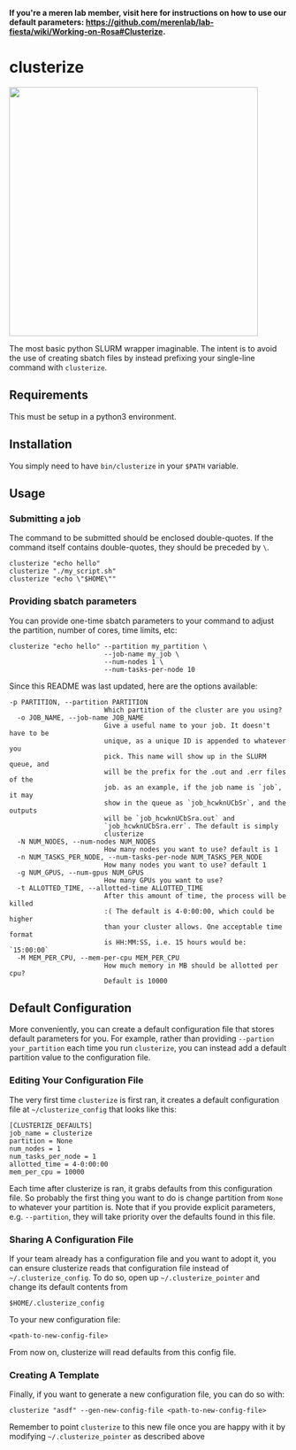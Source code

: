 **If you're a meren lab member, visit here for instructions on how to use our default parameters: https://github.com/merenlab/lab-fiesta/wiki/Working-on-Rosa#Clusterize.**


# clusterize


<img src="clusterize_demo.gif" width="450" />

The most basic python SLURM wrapper imaginable. The intent is to avoid the use of creating sbatch files by instead prefixing your single-line command with `clusterize`.

## Requirements

This must be setup in a python3 environment.

## Installation

You simply need to have `bin/clusterize` in your `$PATH` variable.

## Usage

### Submitting a job

The command to be submitted should be enclosed double-quotes. If the command itself contains double-quotes, they should be preceded by `\`.

```
clusterize "echo hello"
clusterize "./my_script.sh"
clusterize "echo \"$HOME\""
```

### Providing sbatch parameters

You can provide one-time sbatch parameters to your command to adjust the partition, number of cores, time limits, etc:

```
clusterize "echo hello" --partition my_partition \
                        --job-name my_job \
                        --num-nodes 1 \
                        --num-tasks-per-node 10
```

Since this README was last updated, here are the options available:

```
-p PARTITION, --partition PARTITION
                        Which partition of the cluster are you using?
  -o JOB_NAME, --job-name JOB_NAME
                        Give a useful name to your job. It doesn't have to be
                        unique, as a unique ID is appended to whatever you
                        pick. This name will show up in the SLURM queue, and
                        will be the prefix for the .out and .err files of the
                        job. as an example, if the job name is `job`, it may
                        show in the queue as `job_hcwknUCbSr`, and the outputs
                        will be `job_hcwknUCbSra.out` and
                        `job_hcwknUCbSra.err`. The default is simply
                        clusterize
  -N NUM_NODES, --num-nodes NUM_NODES
                        How many nodes you want to use? default is 1
  -n NUM_TASKS_PER_NODE, --num-tasks-per-node NUM_TASKS_PER_NODE
                        How many nodes you want to use? default 1
  -g NUM_GPUS, --num-gpus NUM_GPUS
                        How many GPUs you want to use?
  -t ALLOTTED_TIME, --allotted-time ALLOTTED_TIME
                        After this amount of time, the process will be killed
                        :( The default is 4-0:00:00, which could be higher
                        than your cluster allows. One acceptable time format
                        is HH:MM:SS, i.e. 15 hours would be: `15:00:00`
  -M MEM_PER_CPU, --mem-per-cpu MEM_PER_CPU
                        How much memory in MB should be allotted per cpu?
                        Default is 10000
```

## Default Configuration

More conveniently, you can create a default configuration file that stores default parameters for you. For example, rather than providing `--partion your_partition` each time you run `clusterize`, you can instead add a default partition value to the configuration file.

### Editing Your Configuration File

The very first time `clusterize` is first ran, it creates a default configuration file at `~/clusterize_config` that looks like this:

```
[CLUSTERIZE_DEFAULTS]
job_name = clusterize
partition = None
num_nodes = 1
num_tasks_per_node = 1
allotted_time = 4-0:00:00
mem_per_cpu = 10000

```

Each time after clusterize is ran, it grabs defaults from this configuration file. So probably the first thing you want to do is change partition from `None` to whatever your partition is. Note that if you provide explicit parameters, e.g. `--partition`, they will take priority over the defaults found in this file.

### Sharing A Configuration File

If your team already has a configuration file and you want to adopt it, you can ensure clusterize reads that configuration file instead of `~/.clusterize_config`. To do so, open up `~/.clusterize_pointer` and change its default contents from

```
$HOME/.clusterize_config
```

To your new configuration file:

```
<path-to-new-config-file>
```

From now on, clusterize will read defaults from this config file.

### Creating A Template

Finally, if you want to generate a new configuration file, you can do so with:

```
clusterize "asdf" --gen-new-config-file <path-to-new-config-file>
```

Remember to point `clusterize` to this new file once you are happy with it by modifying `~/.clusterize_pointer` as described above
